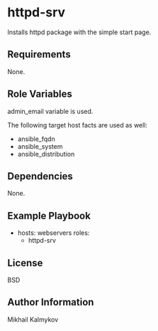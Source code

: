 httpd-srv
=========

Installs httpd package with the simple start page.

Requirements
------------

None.

Role Variables
--------------

admin_email variable is used.

The following target host facts are used as well:
- ansible_fqdn
- ansible_system
- ansible_distribution

Dependencies
------------

None.

Example Playbook
----------------

- hosts: webservers
  roles:
    - httpd-srv

License
-------

BSD

Author Information
------------------

Mikhail Kalmykov
